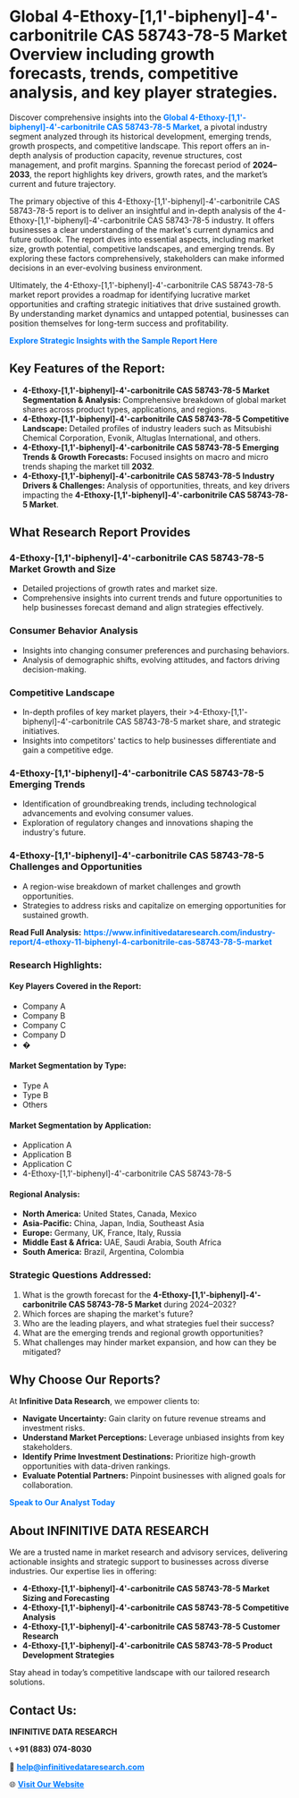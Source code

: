 <h1>Global 4-Ethoxy-[1,1'-biphenyl]-4'-carbonitrile CAS 58743-78-5 Market Overview including growth forecasts, trends, competitive analysis, and key player strategies.</h1>
<p>
Discover comprehensive insights into the 
<a href="https://www.infinitivedataresearch.com/industry-report/4-ethoxy-11-biphenyl-4-carbonitrile-cas-58743-78-5-market" rel="dofollow" style="color: #007BFF; text-decoration: none;"><strong>Global 4-Ethoxy-[1,1'-biphenyl]-4'-carbonitrile CAS 58743-78-5 Market</strong></a>, a pivotal industry segment analyzed through its historical development, emerging trends, growth prospects, and competitive landscape. This report offers an in-depth analysis of production capacity, revenue structures, cost management, and profit margins. Spanning the forecast period of <strong>2024–2033</strong>, the report highlights key drivers, growth rates, and the market’s current and future trajectory.
</p>
<p>
The primary objective of this 4-Ethoxy-[1,1'-biphenyl]-4'-carbonitrile CAS 58743-78-5 report is to deliver an insightful and in-depth analysis of the 4-Ethoxy-[1,1'-biphenyl]-4'-carbonitrile CAS 58743-78-5 industry. It offers businesses a clear understanding of the market's current dynamics and future outlook. The report dives into essential aspects, including market size, growth potential, competitive landscapes, and emerging trends. By exploring these factors comprehensively, stakeholders can make informed decisions in an ever-evolving business environment.
</p>
<p>
Ultimately, the 4-Ethoxy-[1,1'-biphenyl]-4'-carbonitrile CAS 58743-78-5 market report provides a roadmap for identifying lucrative market opportunities and crafting strategic initiatives that drive sustained growth. By understanding market dynamics and untapped potential, businesses can position themselves for long-term success and profitability.
</p>
<p>
<a href="https://www.infinitivedataresearch.com/request-sample/reportId=111846" style="color: #007BFF; text-decoration: none;"><strong>Explore Strategic Insights with the Sample Report Here</strong></a>
</p>

<h2>Key Features of the Report:</h2>
<ul>
<li><strong>4-Ethoxy-[1,1'-biphenyl]-4'-carbonitrile CAS 58743-78-5 Market Segmentation & Analysis:</strong> Comprehensive breakdown of global market shares across product types, applications, and regions.</li>
<li><strong>4-Ethoxy-[1,1'-biphenyl]-4'-carbonitrile CAS 58743-78-5 Competitive Landscape:</strong> Detailed profiles of industry leaders such as Mitsubishi Chemical Corporation, Evonik, Altuglas International, and others.</li>
<li><strong>4-Ethoxy-[1,1'-biphenyl]-4'-carbonitrile CAS 58743-78-5 Emerging Trends & Growth Forecasts:</strong> Focused insights on macro and micro trends shaping the market till <strong>2032</strong>.</li>
<li><strong>4-Ethoxy-[1,1'-biphenyl]-4'-carbonitrile CAS 58743-78-5 Industry Drivers & Challenges:</strong> Analysis of opportunities, threats, and key drivers impacting the <strong>4-Ethoxy-[1,1'-biphenyl]-4'-carbonitrile CAS 58743-78-5 Market</strong>.</li>
</ul>

<h2>What Research Report Provides</h2>
<h3>4-Ethoxy-[1,1'-biphenyl]-4'-carbonitrile CAS 58743-78-5 Market Growth and Size</h3>
<ul>
<li>Detailed projections of growth rates and market size.</li>
<li>Comprehensive insights into current trends and future opportunities to help businesses forecast demand and align strategies effectively.</li>
</ul>

<h3>Consumer Behavior Analysis</h3>
<ul>
<li>Insights into changing consumer preferences and purchasing behaviors.</li>
<li>Analysis of demographic shifts, evolving attitudes, and factors driving decision-making.</li>
</ul>

<h3>Competitive Landscape</h3>
<ul>
<li>In-depth profiles of key market players, their >4-Ethoxy-[1,1'-biphenyl]-4'-carbonitrile CAS 58743-78-5 market share, and strategic initiatives.</li>
<li>Insights into competitors' tactics to help businesses differentiate and gain a competitive edge.</li>
</ul>

<h3>4-Ethoxy-[1,1'-biphenyl]-4'-carbonitrile CAS 58743-78-5 Emerging Trends</h3>
<ul>
<li>Identification of groundbreaking trends, including technological advancements and evolving consumer values.</li>
<li>Exploration of regulatory changes and innovations shaping the industry's future.</li>
</ul>

<h3>4-Ethoxy-[1,1'-biphenyl]-4'-carbonitrile CAS 58743-78-5 Challenges and Opportunities</h3>
<ul>
<li>A region-wise breakdown of market challenges and growth opportunities.</li>
<li>Strategies to address risks and capitalize on emerging opportunities for sustained growth.</li>
</ul>
<p><strong>Read Full Analysis:</strong> <a href="https://www.infinitivedataresearch.com/industry-report/4-ethoxy-11-biphenyl-4-carbonitrile-cas-58743-78-5-market" rel="dofollow" style="color: #007BFF; text-decoration: none;"><strong>https://www.infinitivedataresearch.com/industry-report/4-ethoxy-11-biphenyl-4-carbonitrile-cas-58743-78-5-market</strong></a></p>
<h3>Research Highlights:</h3>
<h4>Key Players Covered in the Report:</h4>
<ul><li>Company A</li><li>Company B</li><li>Company C</li><li>Company D</li><li>�</li></ul>
<h4>Market Segmentation by Type:</h4>
<ul><li>Type A</li><li>Type B</li><li>Others</li></ul>
<h4>Market Segmentation by Application:</h4>
<ul><li>Application A</li><li>Application B</li><li>Application C</li><li>4-Ethoxy-[1,1&#039;-biphenyl]-4&#039;-carbonitrile CAS 58743-78-5</li></ul>

<h4>Regional Analysis:</h4>
<ul>
<li><strong>North America:</strong> United States, Canada, Mexico</li>
<li><strong>Asia-Pacific:</strong> China, Japan, India, Southeast Asia</li>
<li><strong>Europe:</strong> Germany, UK, France, Italy, Russia</li>
<li><strong>Middle East & Africa:</strong> UAE, Saudi Arabia, South Africa</li>
<li><strong>South America:</strong> Brazil, Argentina, Colombia</li>
</ul>

<h3>Strategic Questions Addressed:</h3>
<ol>
<li>What is the growth forecast for the <strong>4-Ethoxy-[1,1'-biphenyl]-4'-carbonitrile CAS 58743-78-5 Market</strong> during 2024–2032?</li>
<li>Which forces are shaping the market's future?</li>
<li>Who are the leading players, and what strategies fuel their success?</li>
<li>What are the emerging trends and regional growth opportunities?</li>
<li>What challenges may hinder market expansion, and how can they be mitigated?</li>
</ol>

<h2>Why Choose Our Reports?</h2>
<p>At <strong>Infinitive Data Research</strong>, we empower clients to:</p>
<ul>
<li><strong>Navigate Uncertainty:</strong> Gain clarity on future revenue streams and investment risks.</li>
<li><strong>Understand Market Perceptions:</strong> Leverage unbiased insights from key stakeholders.</li>
<li><strong>Identify Prime Investment Destinations:</strong> Prioritize high-growth opportunities with data-driven rankings.</li>
<li><strong>Evaluate Potential Partners:</strong> Pinpoint businesses with aligned goals for collaboration.</li>
</ul>
<p><a href="https://www.infinitivedataresearch.com/industry-report/4-ethoxy-11-biphenyl-4-carbonitrile-cas-58743-78-5-market" rel="dofollow" style="color: #007BFF; text-decoration: none;"><strong>Speak to Our Analyst Today</strong></a></p>

<h2>About INFINITIVE DATA RESEARCH</h2>
<p>We are a trusted name in market research and advisory services, delivering actionable insights and strategic support to businesses across diverse industries. Our expertise lies in offering:</p>
<ul>
<li><strong>4-Ethoxy-[1,1'-biphenyl]-4'-carbonitrile CAS 58743-78-5 Market Sizing and Forecasting</strong></li>
<li><strong>4-Ethoxy-[1,1'-biphenyl]-4'-carbonitrile CAS 58743-78-5 Competitive Analysis</strong></li>
<li><strong>4-Ethoxy-[1,1'-biphenyl]-4'-carbonitrile CAS 58743-78-5 Customer Research</strong></li>
<li><strong>4-Ethoxy-[1,1'-biphenyl]-4'-carbonitrile CAS 58743-78-5 Product Development Strategies</strong></li>
</ul>
<p>Stay ahead in today’s competitive landscape with our tailored research solutions.</p>

<h2>Contact Us:</h2>
<p><strong>INFINITIVE DATA RESEARCH</strong></p>
<p>📞 <strong>+91 (883) 074-8030</strong></p>
<p>📧 <strong><a href="mailto:help@infinitivedataresearch.com" style="color: #007BFF;">help@infinitivedataresearch.com</a></strong></p>
<p>🌐 <strong><a href="https://www.infinitivedataresearch.com" rel="dofollow" style="color: #007BFF;">Visit Our Website</a></strong></p>